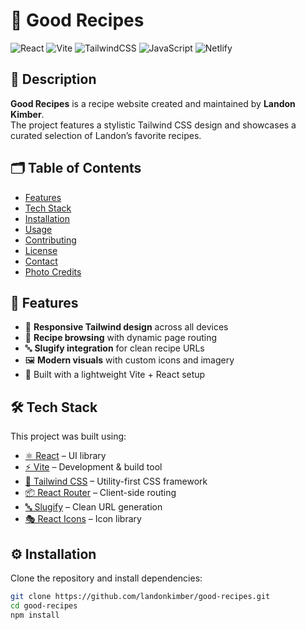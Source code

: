 # 🍲 Good Recipes

![React](https://img.shields.io/badge/React-20232A?style=for-the-badge&logo=react&logoColor=61DAFB)
![Vite](https://img.shields.io/badge/Vite-B73BFE?style=for-the-badge&logo=vite&logoColor=FFD62E)
![TailwindCSS](https://img.shields.io/badge/TailwindCSS-0f172a?style=for-the-badge&logo=tailwindcss&logoColor=38bdf8)
![JavaScript](https://img.shields.io/badge/JavaScript-323330?style=for-the-badge&logo=javascript&logoColor=F7DF1E)
![Netlify](https://img.shields.io/badge/Netlify-00C7B7?style=for-the-badge&logo=netlify&logoColor=white)

## 📖 Description

**Good Recipes** is a recipe website created and maintained by **Landon Kimber**.  
The project features a stylistic Tailwind CSS design and showcases a curated selection of Landon’s favorite recipes.

## 🗂️ Table of Contents

- [Features](#-features)
- [Tech Stack](#-tech-stack)
- [Installation](#-installation)
- [Usage](#-usage)
- [Contributing](#-contributing)
- [License](#-license)
- [Contact](#-contact)
- [Photo Credits](#-photo-credits)

## 🌟 Features

- 📱 **Responsive Tailwind design** across all devices
- 🍴 **Recipe browsing** with dynamic page routing
- 🔤 **Slugify integration** for clean recipe URLs
- 🖼️ **Modern visuals** with custom icons and imagery
- 🚀 Built with a lightweight Vite + React setup

## 🛠️ Tech Stack

This project was built using:

- [⚛️ React](https://react.dev/) – UI library
- [⚡ Vite](https://vitejs.dev/) – Development & build tool
- [🎨 Tailwind CSS](https://tailwindcss.com/) – Utility-first CSS framework
- [📦 React Router](https://reactrouter.com/) – Client-side routing
- [🔤 Slugify](https://www.npmjs.com/package/slugify) – Clean URL generation
- [🎭 React Icons](https://react-icons.github.io/react-icons/) – Icon library

## ⚙️ Installation

Clone the repository and install dependencies:

```bash
git clone https://github.com/landonkimber/good-recipes.git
cd good-recipes
npm install
```

